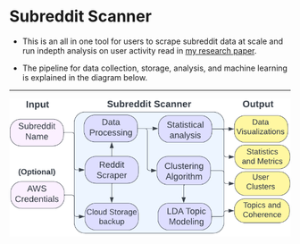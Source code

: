 ﻿# Subreddit Scanner 
 
- This is an all in one tool for users to scrape subreddit data at scale and run indepth analysis on user activity read in [my research paper](https://github.com/arzhangv/SubredditScanner/blob/main/SubredditScanner_Report.pdf).

- The pipeline for data collection, storage, analysis, and machine learning is explained in the diagram below.
&nbsp;
&nbsp;



***
<p align="center">
  <img src="https://github.com/arzhangv/SubredditScanner/blob/main/DiagramV3.png" />
</p>
